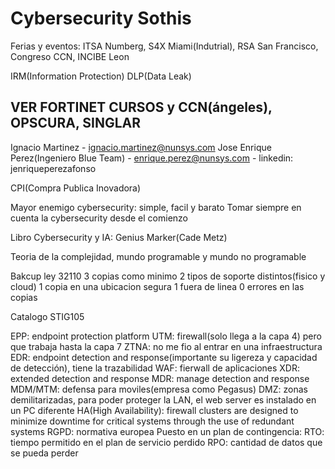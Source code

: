 # Cybersecurity Sothis
Ferias y eventos: ITSA Numberg, S4X Miami(Indutrial), RSA San Francisco, Congreso CCN, INCIBE Leon

IRM(Information Protection)
DLP(Data Leak)

## VER FORTINET CURSOS y CCN(ángeles), OPSCURA, SINGLAR

Ignacio Martinez - ignacio.martinez@nunsys.com
Jose Enrique Perez(Ingeniero Blue Team) - enrique.perez@nunsys.com - linkedin: jenriqueperezafonso

CPI(Compra Publica Inovadora)

Mayor enemigo cybersecurity: simple, facil y barato
Tomar siempre en cuenta la cybersecurity desde el comienzo

Libro Cybersecurity y IA: Genius Marker(Cade Metz)

Teoria de la complejidad, mundo programable y mundo no programable

Bakcup ley 32110
    3 copias como minimo
    2 tipos de soporte distintos(fisico y cloud)
    1 copia en una ubicacion segura
    1 fuera de linea
    0 errores en las copias

Catalogo STIG105

EPP: endpoint protection platform
UTM: firewall(solo llega a la capa 4) pero que trabaja hasta la capa 7
ZTNA: no me fio al entrar en una infraestructura
EDR: endpoint detection and response(importante su ligereza y capacidad de detección), tiene la trazabilidad
WAF: fierwall de aplicaciones
XDR: extended detection and response
MDR: manage detection and response
MDM/MTM: defensa para moviles(empresa como Pegasus)
DMZ: zonas demilitarizadas, para poder proteger la LAN, el web server es instalado en un PC diferente
HA(High Availability): firewall clusters are designed to minimize downtime for critical systems through the use of redundant systems
RGPD: normativa europea
Puesto en un plan de contingencia:
    RTO: tiempo permitido en el plan de servicio perdido
    RPO: cantidad de datos que se pueda perder
